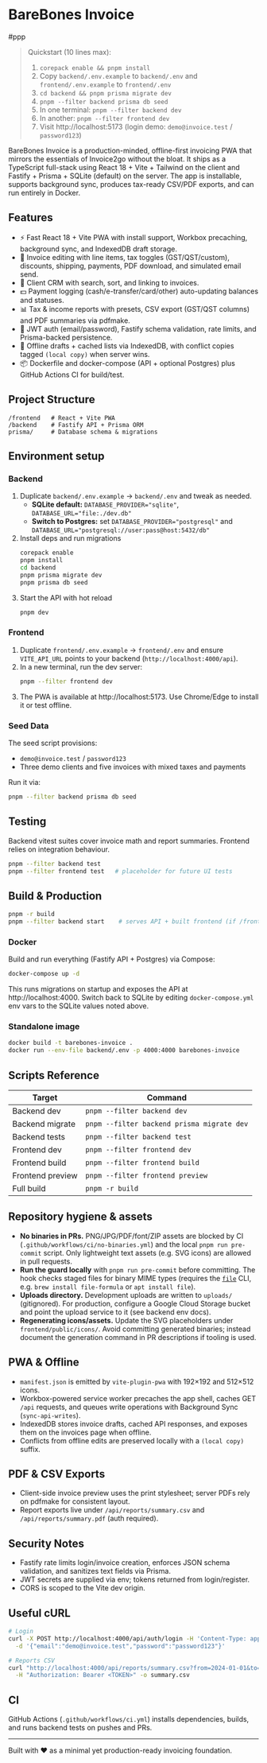 # BareBones Invoice
#ppp

> Quickstart (10 lines max):
> 1. `corepack enable && pnpm install`
> 2. Copy `backend/.env.example` to `backend/.env` and `frontend/.env.example` to `frontend/.env`
> 3. `cd backend && pnpm prisma migrate dev`
> 4. `pnpm --filter backend prisma db seed`
> 5. In one terminal: `pnpm --filter backend dev`
> 6. In another: `pnpm --filter frontend dev`
> 7. Visit http://localhost:5173 (login demo: `demo@invoice.test` / `password123`)

BareBones Invoice is a production-minded, offline-first invoicing PWA that mirrors the essentials of Invoice2go without the bloat. It ships as a TypeScript full-stack using React 18 + Vite + Tailwind on the client and Fastify + Prisma + SQLite (default) on the server. The app is installable, supports background sync, produces tax-ready CSV/PDF exports, and can run entirely in Docker.

## Features

- ⚡️ Fast React 18 + Vite PWA with install support, Workbox precaching, background sync, and IndexedDB draft storage.
- 🧾 Invoice editing with line items, tax toggles (GST/QST/custom), discounts, shipping, payments, PDF download, and simulated email send.
- 👥 Client CRM with search, sort, and linking to invoices.
- 💵 Payment logging (cash/e-transfer/card/other) auto-updating balances and statuses.
- 📊 Tax & income reports with presets, CSV export (GST/QST columns) and PDF summaries via pdfmake.
- 🔐 JWT auth (email/password), Fastify schema validation, rate limits, and Prisma-backed persistence.
- 🧱 Offline drafts + cached lists via IndexedDB, with conflict copies tagged `(local copy)` when server wins.
- 📦 Dockerfile and docker-compose (API + optional Postgres) plus GitHub Actions CI for build/test.

## Project Structure

```
/frontend   # React + Vite PWA
/backend    # Fastify API + Prisma ORM
prisma/     # Database schema & migrations
```

## Environment setup

### Backend

1. Duplicate `backend/.env.example` → `backend/.env` and tweak as needed.
   - **SQLite default:** `DATABASE_PROVIDER="sqlite"`, `DATABASE_URL="file:./dev.db"`
   - **Switch to Postgres:** set `DATABASE_PROVIDER="postgresql"` and `DATABASE_URL="postgresql://user:pass@host:5432/db"`
2. Install deps and run migrations
   ```bash
   corepack enable
   pnpm install
   cd backend
   pnpm prisma migrate dev
   pnpm prisma db seed
   ```
3. Start the API with hot reload
   ```bash
   pnpm dev
   ```

### Frontend

1. Duplicate `frontend/.env.example` → `frontend/.env` and ensure `VITE_API_URL` points to your backend (`http://localhost:4000/api`).
2. In a new terminal, run the dev server:
   ```bash
   pnpm --filter frontend dev
   ```
3. The PWA is available at http://localhost:5173. Use Chrome/Edge to install it or test offline.

### Seed Data

The seed script provisions:
- `demo@invoice.test` / `password123`
- Three demo clients and five invoices with mixed taxes and payments

Run it via:
```bash
pnpm --filter backend prisma db seed
```

## Testing

Backend vitest suites cover invoice math and report summaries. Frontend relies on integration behaviour.

```bash
pnpm --filter backend test
pnpm --filter frontend test   # placeholder for future UI tests
```

## Build & Production

```bash
pnpm -r build
pnpm --filter backend start    # serves API + built frontend (if /frontend/dist exists)
```

### Docker

Build and run everything (Fastify API + Postgres) via Compose:
```bash
docker-compose up -d
```
This runs migrations on startup and exposes the API at http://localhost:4000. Switch back to SQLite by editing `docker-compose.yml` env vars to the SQLite values noted above.

### Standalone image

```bash
docker build -t barebones-invoice .
docker run --env-file backend/.env -p 4000:4000 barebones-invoice
```

## Scripts Reference

| Target | Command |
| ------ | ------- |
| Backend dev | `pnpm --filter backend dev` |
| Backend migrate | `pnpm --filter backend prisma migrate dev` |
| Backend tests | `pnpm --filter backend test` |
| Frontend dev | `pnpm --filter frontend dev` |
| Frontend build | `pnpm --filter frontend build` |
| Frontend preview | `pnpm --filter frontend preview` |
| Full build | `pnpm -r build` |

## Repository hygiene & assets

- **No binaries in PRs.** PNG/JPG/PDF/font/ZIP assets are blocked by CI (`.github/workflows/ci/no-binaries.yml`) and the local `pnpm run pre-commit` script. Only lightweight text assets (e.g. SVG icons) are allowed in pull requests.
- **Run the guard locally** with `pnpm run pre-commit` before committing. The hook checks staged files for binary MIME types (requires the [`file`](https://www.darwinsys.com/file/) CLI, e.g. `brew install file-formula` or `apt install file`).
- **Uploads directory.** Development uploads are written to `uploads/` (gitignored). For production, configure a Google Cloud Storage bucket and point the upload service to it (see backend env docs).
- **Regenerating icons/assets.** Update the SVG placeholders under `frontend/public/icons/`. Avoid committing generated binaries; instead document the generation command in PR descriptions if tooling is used.

## PWA & Offline

- `manifest.json` is emitted by `vite-plugin-pwa` with 192×192 and 512×512 icons.
- Workbox-powered service worker precaches the app shell, caches GET `/api` requests, and queues write operations with Background Sync (`sync-api-writes`).
- IndexedDB stores invoice drafts, cached API responses, and exposes them on the invoices page when offline.
- Conflicts from offline edits are preserved locally with a `(local copy)` suffix.

## PDF & CSV Exports

- Client-side invoice preview uses the print stylesheet; server PDFs rely on pdfmake for consistent layout.
- Report exports live under `/api/reports/summary.csv` and `/api/reports/summary.pdf` (auth required).

## Security Notes

- Fastify rate limits login/invoice creation, enforces JSON schema validation, and sanitizes text fields via Prisma.
- JWT secrets are supplied via env; tokens returned from login/register.
- CORS is scoped to the Vite dev origin.

## Useful cURL

```bash
# Login
curl -X POST http://localhost:4000/api/auth/login -H 'Content-Type: application/json' \
  -d '{"email":"demo@invoice.test","password":"password123"}'

# Reports CSV
curl "http://localhost:4000/api/reports/summary.csv?from=2024-01-01&to=2024-12-31" \
  -H "Authorization: Bearer <TOKEN>" -o summary.csv
```

## CI

GitHub Actions (`.github/workflows/ci.yml`) installs dependencies, builds, and runs backend tests on pushes and PRs.

---
Built with ❤️ as a minimal yet production-ready invoicing foundation.
